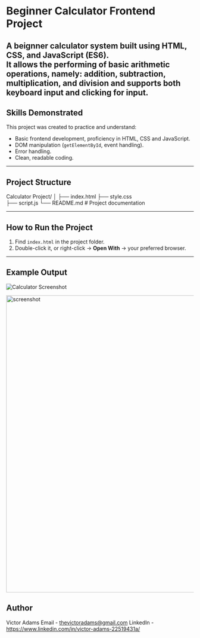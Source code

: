 # Beginner Calculator Frontend Project


A beignner calculator system built using **HTML**, **CSS**, and **JavaScript (ES6)**.  
It allows the performing of basic arithmetic operations, namely: addition, subtraction, multiplication, and division and supports both keyboard input and clicking for input.
---

## Skills Demonstrated
This project was created to practice and understand:
- Basic frontend development, proficiency in HTML, CSS and JavaScript.
- DOM manipulation (`getElementById`, event handling).
- Error handling.
- Clean, readable coding.


---

## Project Structure
Calculator Project/
│
├── index.html 
├── style.css  
├── script.js 
└── README.md # Project documentation


---

## How to Run the Project

1. Find `index.html` in the project folder.  
2. Double-click it, or right-click → **Open With** → your preferred browser.

 
---

## Example Output

![Calculator Screenshot](screenshot.png)
 
<img width="1440" height="795" alt="screenshot" src="https://github.com/user-attachments/assets/c91758d7-f8de-44db-9d16-b59f3facc307" />


## Author
Victor Adams
Email - thevictoradams@gmail.com
LinkedIn - https://www.linkedin.com/in/victor-adams-22519431a/
